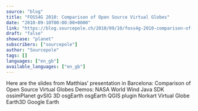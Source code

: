 ```yaml
---
source: "blog"
title: "FOSS4G 2010: Comparison of Open Source Virtual Globes"
date: "2010-09-10T00:00:00+0000"
link: "https://blog.sourcepole.ch/2010/09/10/foss4g-2010-comparison-of-open-source-virtual-globes/"
draft: "false"
showcase: "planet"
subscribers: ["sourcepole"]
author: "Sourcepole"
tags: []
languages: ["en_gb"]
available_languages: ["en_gb"]
---
```


Here are the slides from Matthias&rsquo; presentation in Barcelona:
Comparison of Open Source Virtual Globes
Demos:
NASA World Wind Java SDK
ossimPlanet
gvSIG 3D
osgEarth
osgEarth QGIS plugin
Norkart Virtual Globe
Earth3D
Google Earth
